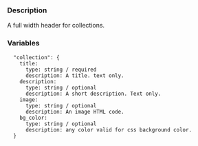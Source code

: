 ### Description
A full width header for collections.

### Variables
~~~
  "collection": {
    title:
      type: string / required
      description: A title. text only.
    description:
      type: string / optional
      description: A short description. Text only.
    image:
      type: string / optional
      description: An image HTML code.
    bg_color:
      type: string / optional
      description: any color valid for css background color.
  }
~~~
